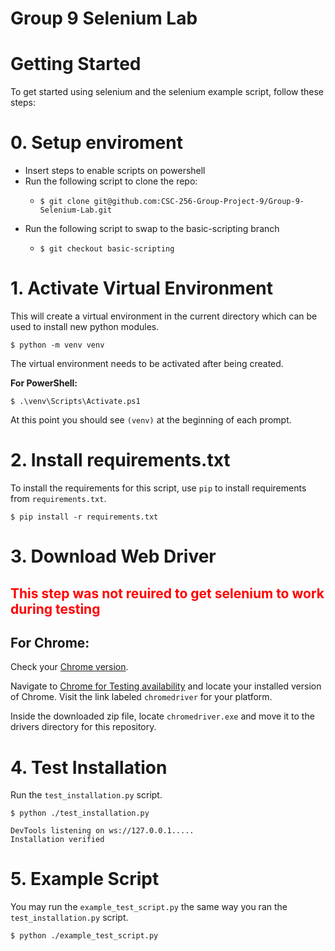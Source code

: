 # Group 9 Selenium Lab

# Getting Started

To get started using selenium and the selenium example script, follow these steps:
# 0. Setup enviroment
- Insert steps to enable scripts on powershell
- Run the following script to clone the repo:
    -     $ git clone git@github.com:CSC-256-Group-Project-9/Group-9-Selenium-Lab.git
- Run the following script to swap to the basic-scripting branch
    -     $ git checkout basic-scripting
# 1. Activate Virtual Environment
This will create a virtual environment in the current directory which can be used to install new python modules.

    $ python -m venv venv

The virtual environment needs to be activated after being created.

**For PowerShell:**

    $ .\venv\Scripts\Activate.ps1

At this point you should see <code>(venv)</code> at the beginning of each prompt.

# 2. Install requirements.txt
To install the requirements for this script, use <code>pip</code> to install requirements from <code>requirements.txt</code>.

    $ pip install -r requirements.txt

# 3. Download Web Driver

<h2 style="color: red;">This step was not reuired to get selenium to work during testing</h2>

## For Chrome:
Check your [Chrome version](chrome://settings/help).

Navigate to [Chrome for Testing availability](https://googlechromelabs.github.io/chrome-for-testing/) and locate your installed version of Chrome. Visit the link labeled <code>chromedriver</code> for your platform.

Inside the downloaded zip file, locate <code>chromedriver.exe</code> and move it to the drivers directory for this repository.

# 4. Test Installation
Run the <code>test_installation.py</code> script.

    $ python ./test_installation.py
    
    DevTools listening on ws://127.0.0.1.....
    Installation verified

# 5. Example Script
You may run the <code>example_test_script.py</code> the same way you ran the <code>test_installation.py</code> script.

    $ python ./example_test_script.py
